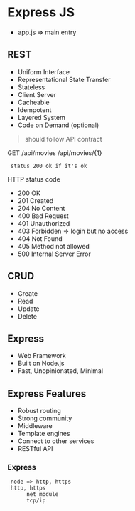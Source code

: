 # Express JS
 - app.js => main entry

## REST

* Uniform Interface
* Representational State Transfer
* Stateless
* Client Server
* Cacheable
* Idempotent
* Layered System
* Code on Demand (optional)

> should follow API contract

GET /api/movies
     /api/movies/{1}

     status 200 ok if it's ok

HTTP status code

* 200 OK
* 201 Created
* 204 No Content
* 400 Bad Request
* 401 Unauthorized 
* 403 Forbidden => login but no access
* 404 Not Found
* 405 Method not allowed
* 500 Internal Server Error

     

## CRUD

* Create
* Read
* Update
* Delete

## Express

* Web Framework
* Built on Node.js
* Fast, Unopinionated, Minimal

## Express Features

* Robust routing
* Strong community
* Middleware
* Template engines
* Connect to other services
* RESTful API

### Express

     node => http, https
     http, https
          net module
          tcp/ip